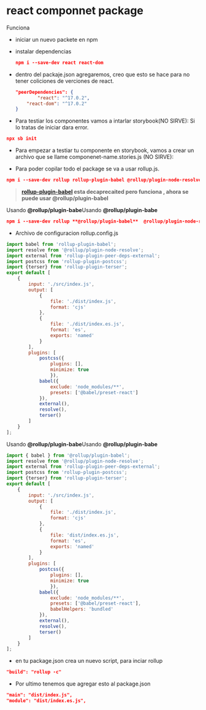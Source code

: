 # react componnet package

Funciona

- iniciar un nuevo packete en npm

- instalar dependencias
  
  ```json
  npm i --save-dev react react-dom
  ```

- dentro del packaje.json agregaremos, creo que esto se hace para no tener coliciones de verciones de react.
  
  ```json
  "peerDependencies": {
          "react": "^17.0.2",
      "react-dom": "^17.0.2"
  }
  ```

- Para testiar los componentes vamos a intarlar storybook(NO SIRVE): Si lo tratas de iniciar dara error.

```json
npx sb init
```

- Para empezar a testiar tu componente en storybook, vamos a crear un archivo que se llame componenet-name.stories.js (NO SIRVE):

- Para poder copilar todo el package se va a usar rollup.js.

```json
npm i --save-dev rollup rollup-plugin-babel @rollup/plugin-node-resolve rollup-plugin-peer-deps-external @babel/preset-react rollup-plugin-postcss rollup-plugin-terser
```

> **[rollup-plugin-babel](https://github.com/rollup/rollup-plugin-babel) esta decaprecaited pero funciona , ahora se puede usar @rollup/plugin-babel**

Usando **@rollup/plugin-babe**Usando **@rollup/plugin-babe**

```json
npm i --save-dev rollup **@rollup/plugin-babel**  @rollup/plugin-node-resolve rollup-plugin-peer-deps-external @babel/preset-react rollup-plugin-postcss rollup-plugin-terser
```

- Archivo de configuracion rollup.config.js

```jsx
import babel from 'rollup-plugin-babel';
import resolve from '@rollup/plugin-node-resolve';
import external from 'rollup-plugin-peer-deps-external';
import postcss from 'rollup-plugin-postcss';
import {terser} from 'rollup-plugin-terser';
export default [
    {
        input: './src/index.js',
        output: [
            {
                file: './dist/index.js',
                format: 'cjs'
            },
            {
                file: './dist/index.es.js',
                format: 'es',
                exports: 'named' 
            }
        ],
        plugins: [
            postcss({
                plugins: [],
                minimize: true
                }),
            babel({
                exclude: 'node_modules/**',
                presets: ['@babel/preset-react']
            }),
            external(),
            resolve(),
            terser()
        ]
    }
];
```

Usando **@rollup/plugin-babe**Usando **@rollup/plugin-babe**

```jsx
import { babel } from '@rollup/plugin-babel';
import resolve from '@rollup/plugin-node-resolve';
import external from 'rollup-plugin-peer-deps-external';
import postcss from 'rollup-plugin-postcss';
import {terser} from 'rollup-plugin-terser';
export default [
    {
        input: './src/index.js',
        output: [
            {
                file: './dist/index.js',
                format: 'cjs'
            },
            {
                file: 'dist/index.es.js',
                format: 'es',
                exports: 'named' 
            }
        ],
        plugins: [
            postcss({
                plugins: [],
                minimize: true
                }),
            babel({
                exclude: 'node_modules/**',
                presets: ['@babel/preset-react'],
                babelHelpers: 'bundled'
            }),
            external(),
            resolve(),
            terser()
        ]
    }
];
```

- en tu package.json crea un nuevo script, para inciar rollup

```json
"build": "rollup -c"
```

- Por ultimo tenemos que agregar esto al package.json

```json
"main": "dist/index.js",
"module": "dist/index.es.js",
```

